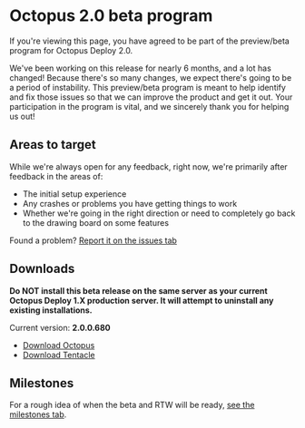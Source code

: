 Octopus 2.0 beta program
==================================

If you're viewing this page, you have agreed to be part of the preview/beta program for Octopus Deploy 2.0. 

We've been working on this release for nearly 6 months, and a lot has changed! Because there's so many changes, we expect there's going to be a period of instability. This preview/beta program is meant to help identify and fix those issues so that we can improve the product and get it out. Your participation in the program is vital, and we sincerely thank you for helping us out! 

## Areas to target

While we're always open for any feedback, right now, we're primarily after feedback in the areas of:

 * The initial setup experience
 * Any crashes or problems you have getting things to work
 * Whether we're going in the right direction or need to completely go back to the drawing board on some features

Found a problem? [Report it on the issues tab](https://github.com/OctopusDeploy/Issues/issues)

## Downloads

**Do NOT install this beta release on the same server as your current Octopus Deploy 1.X production server. It will attempt to uninstall any existing installations.**

Current version: **2.0.0.680**

 - [Download Octopus](https://s3-eu-west-1.amazonaws.com/octopus-downloads/2.0/Octopus.2.0.0.680.msi)
 - [Download Tentacle](https://s3-eu-west-1.amazonaws.com/octopus-downloads/2.0/Octopus.Tentacle.2.0.0.680.msi)

## Milestones

For a rough idea of when the beta and RTW will be ready, [see the milestones tab](https://github.com/OctopusDeploy/Issues/issues/milestones).
